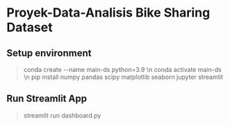 # Proyek-Data-Analisis Bike Sharing Dataset
## Setup environment
> conda create --name main-ds python=3.9 \n
> conda activate main-ds \n
> pip install numpy pandas scipy matplotlib seaborn jupyter streamlit

## Run Streamlit App
> streamlit run dashboard.py
